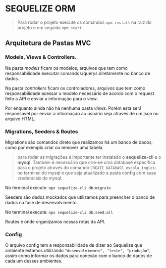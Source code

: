 # SEQUELIZE ORM

> Para rodar o projeto execute os comandos `npm install` na raiz do projeto e em seguida `npm start`

## Arquitetura de Pastas MVC

### Models, Views & Controllers.

Na pasta _models_ ficam os modelos, arquivos que tem como responsabilidade executar comandos/querys diretamente no banco de dados.

Na pasta _controllers_ ficam os controladores, arquivos que tem como responsabilidade acessar o modelo necessário de acordo com o request feito a API e enviar a informação para o _view_.

Por enquanto ainda não há nenhuma pasta _views_. Porém esta será responsável por enviar a informação ao usuário seja através de um json ou arquivo HTML.

### Migrations, Seeders & Routes

Migrations são comandos direto que realizamos há um banco de dados, como por exemplo criar ou remover uma tabela.

> para rodar as migrações é importante ter instalado o **sequelize-cli** e o **mysql**. Também é necessário que crie-se uma database especifica para o projeto através do comando `CREATE DATABASE escola_ingles;` no terminal do mysql e que seja atualizado a pasta config com suas credenciais do mysql.

No terminal execute:
`npx sequelize-cli db:migrate`

Seeders são dados mockados que utilizamos para preencher o banco de dados na fase de desenvolvimento.

No terminal execute:
`npx sequelize-cli db:seed:all`

Routes é onde organizamos nossas rotas da API.

### Config

O arquivo config tem a responsabilidade de dizer ao Sequelize que ambiente estamos utilizando `"desenvolvimento", "teste", "produção"`,
assim como informar os dados para conexão com o banco de dados de cada um desses ambientes.
